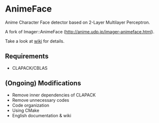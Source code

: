 AnimeFace
=========

Anime Character Face detector based on 2-Layer Multilayer Perceptron.

A fork of Imager::AnimeFace (http://anime.udp.jp/imager-animeface.html).

Take a look at [wiki](https://github.com/projectgalateia/animeface/wiki) for details.


Requirements
--------
- CLAPACK/CBLAS


(Ongoing) Modifications
--------

- Remove inner dependencies of CLAPACK
- Remove unnecessary codes
- Code organization
- Using CMake
- English documentation & wiki
